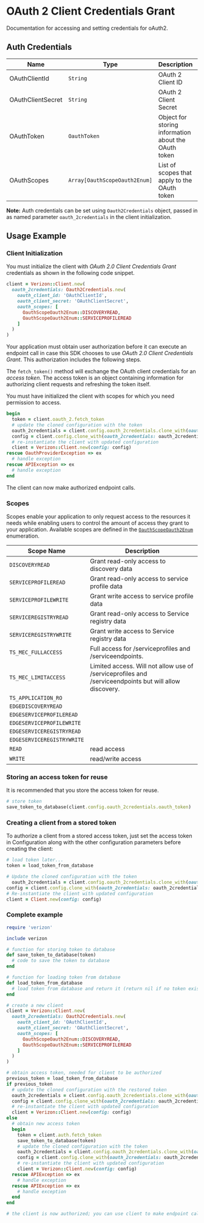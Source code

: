 
# OAuth 2 Client Credentials Grant



Documentation for accessing and setting credentials for oAuth2.

## Auth Credentials

| Name | Type | Description | Getter |
|  --- | --- | --- | --- |
| OAuthClientId | `String` | OAuth 2 Client ID | `oauth_client_id` |
| OAuthClientSecret | `String` | OAuth 2 Client Secret | `oauth_client_secret` |
| OAuthToken | `OauthToken` | Object for storing information about the OAuth token | `oauth_token` |
| OAuthScopes | `Array[OauthScopeOauth2Enum]` | List of scopes that apply to the OAuth token | `oauth_scopes` |



**Note:** Auth credentials can be set using `Oauth2Credentials` object, passed in as named parameter `oauth_2credentials` in the client initialization.

## Usage Example

### Client Initialization

You must initialize the client with *OAuth 2.0 Client Credentials Grant* credentials as shown in the following code snippet.

```ruby
client = Verizon::Client.new(
  oauth_2credentials: Oauth2Credentials.new(
    oauth_client_id: 'OAuthClientId',
    oauth_client_secret: 'OAuthClientSecret',
    oauth_scopes: [
      OauthScopeOauth2Enum::DISCOVERYREAD,
      OauthScopeOauth2Enum::SERVICEPROFILEREAD
    ]
  )
)
```



Your application must obtain user authorization before it can execute an endpoint call in case this SDK chooses to use *OAuth 2.0 Client Credentials Grant*. This authorization includes the following steps.

The `fetch_token()` method will exchange the OAuth client credentials for an *access token*. The access token is an object containing information for authorizing client requests and refreshing the token itself.

You must have initialized the client with scopes for which you need permission to access.

```ruby
begin
  token = client.oauth_2.fetch_token
  # update the cloned configuration with the token
  oauth_2credentials = client.config.oauth_2credentials.clone_with(oauth_token: token)
  config = client.config.clone_with(oauth_2credentials: oauth_2credentials)
  # re-instantiate the client with updated configuration
  client = Verizon::Client.new(config: config)
rescue OauthProviderException => ex
  # handle exception
rescue APIException => ex
  # handle exception
end
```

The client can now make authorized endpoint calls.

### Scopes

Scopes enable your application to only request access to the resources it needs while enabling users to control the amount of access they grant to your application. Available scopes are defined in the [`OauthScopeOauth2Enum`](../../doc/models/oauth-scope-oauth-2-enum.md) enumeration.

| Scope Name | Description |
|  --- | --- |
| `DISCOVERYREAD` | Grant read-only access to discovery data |
| `SERVICEPROFILEREAD` | Grant read-only access to service profile data |
| `SERVICEPROFILEWRITE` | Grant write access to service profile data |
| `SERVICEREGISTRYREAD` | Grant read-only access to Service registry data |
| `SERVICEREGISTRYWRITE` | Grant write access to Service registry data |
| `TS_MEC_FULLACCESS` | Full access for /serviceprofiles and /serviceendpoints. |
| `TS_MEC_LIMITACCESS` | Limited access. Will not allow use of /serviceprofiles and /serviceendpoints but will allow discovery. |
| `TS_APPLICATION_RO` |  |
| `EDGEDISCOVERYREAD` |  |
| `EDGESERVICEPROFILEREAD` |  |
| `EDGESERVICEPROFILEWRITE` |  |
| `EDGESERVICEREGISTRYREAD` |  |
| `EDGESERVICEREGISTRYWRITE` |  |
| `READ` | read access |
| `WRITE` | read/write access |

### Storing an access token for reuse

It is recommended that you store the access token for reuse.

```ruby
# store token
save_token_to_database(client.config.oauth_2credentials.oauth_token)
```

### Creating a client from a stored token

To authorize a client from a stored access token, just set the access token in Configuration along with the other configuration parameters before creating the client:

```ruby
# load token later...
token = load_token_from_database

# Update the cloned configuration with the token
  oauth_2credentials = client.config.oauth_2credentials.clone_with(oauth_token: token)
config = client.config.clone_with(oauth_2credentials: oauth_2credentials)
# Re-instantiate the client with updated configuration
client = Client.new(config: config)
```

### Complete example



```ruby
require 'verizon'

include verizon

# function for storing token to database
def save_token_to_database(token)
  # code to save the token to database
end

# function for loading token from database
def load_token_from_database
  # load token from database and return it (return nil if no token exists)
end

# create a new client
client = Verizon::Client.new(
  oauth_2credentials: Oauth2Credentials.new(
    oauth_client_id: 'OAuthClientId',
    oauth_client_secret: 'OAuthClientSecret',
    oauth_scopes: [
      OauthScopeOauth2Enum::DISCOVERYREAD,
      OauthScopeOauth2Enum::SERVICEPROFILEREAD
    ]
  )
)

# obtain access token, needed for client to be authorized
previous_token = load_token_from_database
if previous_token
  # update the cloned configuration with the restored token
  oauth_2credentials = client.config.oauth_2credentials.clone_with(oauth_token: previous_token)
  config = client.config.clone_with(oauth_2credentials: oauth_2credentials)
  # re-instantiate the client with updated configuration
  client = Verizon::Client.new(config: config)
else
  # obtain new access token
  begin
    token = client.auth.fetch_token
    save_token_to_database(token)
    # update the cloned configuration with the token
    oauth_2credentials = client.config.oauth_2credentials.clone_with(oauth_token: token)
    config = client.config.clone_with(oauth_2credentials: oauth_2credentials)
    # re-instantiate the client with updated configuration
    client = Verizon::Client.new(config: config)
  rescue APIException => ex
    # handle exception
  rescue APIException => ex
    # handle exception
  end
end

# the client is now authorized; you can use client to make endpoint calls
```


